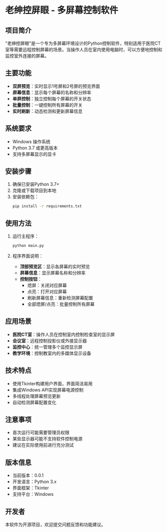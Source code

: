 # 老绅控屏眼 - 多屏幕控制软件

## 项目简介

"老绅控屏眼"是一个专为多屏幕环境设计的Python控制软件，特别适用于医院CT室等需要远程控制屏幕的场景。当操作人员在室内使用电脑时，可以方便地控制和监控室外连接的屏幕。

## 主要功能

- **双屏预览**：实时显示1号屏和2号屏的预览界面
- **屏幕信息**：显示每个屏幕的名称和分辨率
- **单屏控制**：独立控制每个屏幕的开关状态
- **批量控制**：一键控制所有屏幕的开关
- **实时刷新**：动态检测和更新屏幕信息

## 系统要求

- Windows 操作系统
- Python 3.7 或更高版本
- 支持多屏幕显示的显卡

## 安装步骤

1. 确保已安装Python 3.7+
2. 克隆或下载项目到本地
3. 安装依赖包：
   ```bash
   pip install -r requirements.txt
   ```

## 使用方法

1. 运行主程序：
   ```bash
   python main.py
   ```

2. 程序界面说明：
   - **顶部预览区**：显示各屏幕的实时预览
   - **屏幕信息**：显示屏幕名称和分辨率
   - **控制按钮**：
     - 熄屏：关闭对应屏幕
     - 点亮：打开对应屏幕
     - 刷新屏幕信息：重新检测屏幕配置
     - 全部熄屏/点亮：批量控制所有屏幕

## 应用场景

- **医院CT室**：操作人员在控制室内控制检查室的显示屏
- **会议室**：远程控制投影仪或外接显示器
- **监控中心**：统一管理多个监控显示屏
- **教学环境**：控制教室内的多媒体显示设备

## 技术特点

- 使用Tkinter构建用户界面，界面简洁易用
- 集成Windows API实现屏幕电源控制
- 多线程处理屏幕预览更新
- 自动检测屏幕配置变化

## 注意事项

- 首次运行可能需要管理员权限
- 某些显示器可能不支持软件控制电源
- 建议在实际使用前进行充分测试

## 版本信息

- 当前版本：0.0.1
- 开发语言：Python 3.x
- 界面框架：Tkinter
- 支持平台：Windows

## 开发者

本软件为开源项目，欢迎提交问题反馈和功能建议。